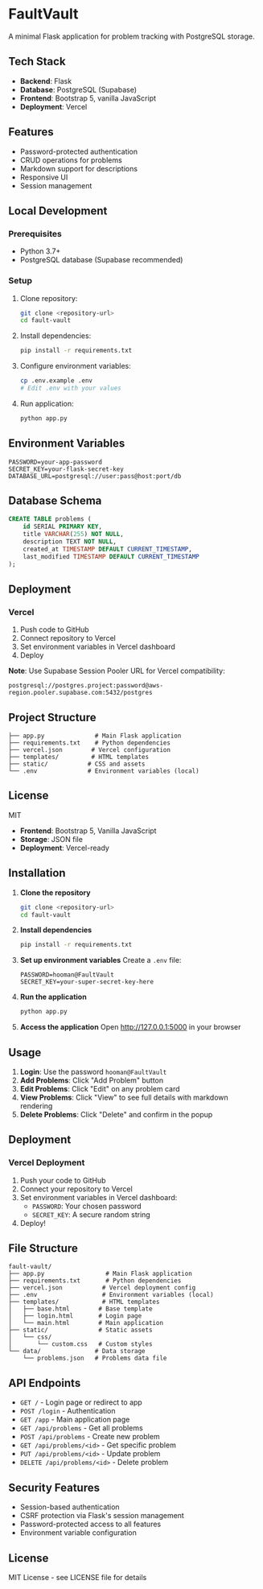 # FaultVault

A minimal Flask application for problem tracking with PostgreSQL storage.

## Tech Stack

- **Backend**: Flask
- **Database**: PostgreSQL (Supabase)
- **Frontend**: Bootstrap 5, vanilla JavaScript
- **Deployment**: Vercel

## Features

- Password-protected authentication
- CRUD operations for problems
- Markdown support for descriptions
- Responsive UI
- Session management

## Local Development

### Prerequisites
- Python 3.7+
- PostgreSQL database (Supabase recommended)

### Setup
1. Clone repository:
   ```bash
   git clone <repository-url>
   cd fault-vault
   ```

2. Install dependencies:
   ```bash
   pip install -r requirements.txt
   ```

3. Configure environment variables:
   ```bash
   cp .env.example .env
   # Edit .env with your values
   ```

4. Run application:
   ```bash
   python app.py
   ```

## Environment Variables

```
PASSWORD=your-app-password
SECRET_KEY=your-flask-secret-key
DATABASE_URL=postgresql://user:pass@host:port/db
```

## Database Schema

```sql
CREATE TABLE problems (
    id SERIAL PRIMARY KEY,
    title VARCHAR(255) NOT NULL,
    description TEXT NOT NULL,
    created_at TIMESTAMP DEFAULT CURRENT_TIMESTAMP,
    last_modified TIMESTAMP DEFAULT CURRENT_TIMESTAMP
);
```

## Deployment

### Vercel
1. Push code to GitHub
2. Connect repository to Vercel
3. Set environment variables in Vercel dashboard
4. Deploy

**Note**: Use Supabase Session Pooler URL for Vercel compatibility:
```
postgresql://postgres.project:password@aws-region.pooler.supabase.com:5432/postgres
```

## Project Structure

```
├── app.py              # Main Flask application
├── requirements.txt    # Python dependencies
├── vercel.json        # Vercel configuration
├── templates/         # HTML templates
├── static/           # CSS and assets
└── .env              # Environment variables (local)
```

## License

MIT
- **Frontend**: Bootstrap 5, Vanilla JavaScript
- **Storage**: JSON file
- **Deployment**: Vercel-ready

## Installation

1. **Clone the repository**
   ```bash
   git clone <repository-url>
   cd fault-vault
   ```

2. **Install dependencies**
   ```bash
   pip install -r requirements.txt
   ```

3. **Set up environment variables**
   Create a `.env` file:
   ```
   PASSWORD=hooman@FaultVault
   SECRET_KEY=your-super-secret-key-here
   ```

4. **Run the application**
   ```bash
   python app.py
   ```

5. **Access the application**
   Open http://127.0.0.1:5000 in your browser

## Usage

1. **Login**: Use the password `hooman@FaultVault`
2. **Add Problems**: Click "Add Problem" button
3. **Edit Problems**: Click "Edit" on any problem card
4. **View Problems**: Click "View" to see full details with markdown rendering
5. **Delete Problems**: Click "Delete" and confirm in the popup

## Deployment

### Vercel Deployment

1. Push your code to GitHub
2. Connect your repository to Vercel
3. Set environment variables in Vercel dashboard:
   - `PASSWORD`: Your chosen password
   - `SECRET_KEY`: A secure random string
4. Deploy!

## File Structure

```
fault-vault/
├── app.py                 # Main Flask application
├── requirements.txt       # Python dependencies
├── vercel.json           # Vercel deployment config
├── .env                  # Environment variables (local)
├── templates/            # HTML templates
│   ├── base.html        # Base template
│   ├── login.html       # Login page
│   └── main.html        # Main application
├── static/              # Static assets
│   └── css/
│       └── custom.css   # Custom styles
└── data/               # Data storage
    └── problems.json   # Problems data file
```

## API Endpoints

- `GET /` - Login page or redirect to app
- `POST /login` - Authentication
- `GET /app` - Main application page
- `GET /api/problems` - Get all problems
- `POST /api/problems` - Create new problem
- `GET /api/problems/<id>` - Get specific problem
- `PUT /api/problems/<id>` - Update problem
- `DELETE /api/problems/<id>` - Delete problem

## Security Features

- Session-based authentication
- CSRF protection via Flask's session management
- Password-protected access to all features
- Environment variable configuration

## License

MIT License - see LICENSE file for details

